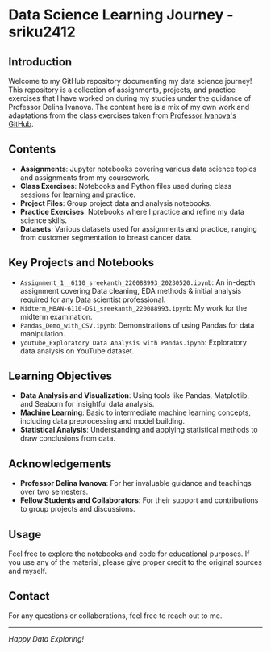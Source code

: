 # Data Science Learning Journey - sriku2412

## Introduction
Welcome to my GitHub repository documenting my data science journey! This repository is a collection of assignments, projects, and practice exercises that I have worked on during my studies under the guidance of Professor Delina Ivanova. The content here is a mix of my own work and adaptations from the class exercises taken from [Professor Ivanova's GitHub](https://github.com/delinai/schulich_ds2).

## Contents
- **Assignments**: Jupyter notebooks covering various data science topics and assignments from my coursework.
- **Class Exercises**: Notebooks and Python files used during class sessions for learning and practice.
- **Project Files**: Group project data and analysis notebooks.
- **Practice Exercises**: Notebooks where I practice and refine my data science skills.
- **Datasets**: Various datasets used for assignments and practice, ranging from customer segmentation to breast cancer data.

## Key Projects and Notebooks
- `Assignment_1__6110_sreekanth_220088993_20230520.ipynb`: An in-depth assignment covering Data cleaning, EDA methods & initial analysis required for any Data scientist professional.
- `Midterm_MBAN-6110-DS1_sreekanth_220088993.ipynb`: My work for the midterm examination.
- `Pandas_Demo_with_CSV.ipynb`: Demonstrations of using Pandas for data manipulation.
- `youtube_Exploratory Data Analysis with Pandas.ipynb`: Exploratory data analysis on YouTube dataset.

## Learning Objectives
- **Data Analysis and Visualization**: Using tools like Pandas, Matplotlib, and Seaborn for insightful data analysis.
- **Machine Learning**: Basic to intermediate machine learning concepts, including data preprocessing and model building.
- **Statistical Analysis**: Understanding and applying statistical methods to draw conclusions from data.

## Acknowledgements
- **Professor Delina Ivanova**: For her invaluable guidance and teachings over two semesters.
- **Fellow Students and Collaborators**: For their support and contributions to group projects and discussions.

## Usage
Feel free to explore the notebooks and code for educational purposes. If you use any of the material, please give proper credit to the original sources and myself.

## Contact
For any questions or collaborations, feel free to reach out to me.

---

*Happy Data Exploring!*
